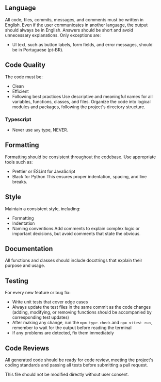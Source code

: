 ## Language
All code, files, commits, messages, and comments must be written in 
English. Even if the user communicates in another language, the output 
should always be in English. Answers should be short and avoid 
unnecessary explanations.
Only exceptions are:
- UI text, such as button labels, form fields, and error messages, should be in Portuguese (pt-BR).

## Code Quality
The code must be:
- Clean
- Efficient
- Following best practices
Use descriptive and meaningful names for all variables, functions, 
classes, and files. Organize the code into logical modules and packages, 
following the project's directory structure.

### Typescript

- Never use `any` type, NEVER.

## Formatting
Formatting should be consistent throughout the codebase. Use appropriate 
tools such as:
- Prettier or ESLint for JavaScript
- Black for Python
This ensures proper indentation, spacing, and line breaks.

## Style
Maintain a consistent style, including:
- Formatting
- Indentation
- Naming conventions
Add comments to explain complex logic or important decisions, but avoid 
comments that state the obvious.

## Documentation
All functions and classes should include docstrings that explain their 
purpose and usage.

## Testing
For every new feature or bug fix:
- Write unit tests that cover edge cases
- Always update the test files in the same commit as the code changes (adding, modifying, or removing functions should be accompanied by corresponding test updates)
- After making any change, run the `npm type-check` and `npx vitest run`, remember to wait for the output before reading the terminal
- If any problems are detected, fix them immediately

## Code Reviews
All generated code should be ready for code review, meeting the project's 
coding standards and passing all tests before submitting a pull request.

This file should not be modified directly without user consent.